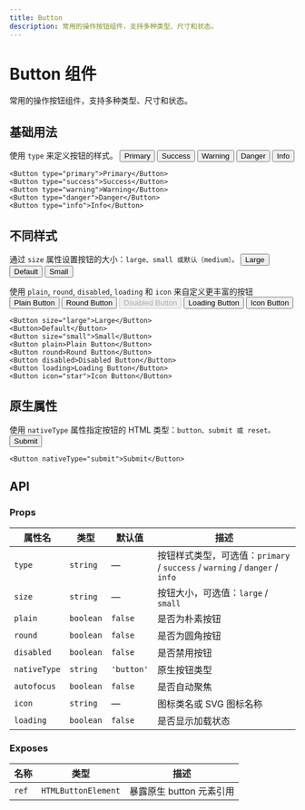 ```yaml
---
title: Button
description: 常用的操作按钮组件，支持多种类型、尺寸和状态。
---
```


<script setup>
import Button from '../../src/components/Button/Button.vue'
</script>

# Button 组件

常用的操作按钮组件，支持多种类型、尺寸和状态。

## 基础用法

使用 `type` 来定义按钮的样式。
<Button type="primary">Primary</Button>
<Button type="success">Success</Button>
<Button type="warning">Warning</Button>
<Button type="danger">Danger</Button>
<Button type="info">Info</Button>

```vue
<Button type="primary">Primary</Button>
<Button type="success">Success</Button>
<Button type="warning">Warning</Button>
<Button type="danger">Danger</Button>
<Button type="info">Info</Button>
```

## 不同样式

通过 `size` 属性设置按钮的大小：`large、small 或默认（medium）。`
<Button size="large">Large</Button>
<Button>Default</Button>
<Button size="small">Small</Button>

使用 `plain`, `round`, `disabled`, `loading` 和 `icon` 来自定义更丰富的按钮
<Button plain>Plain Button</Button>
<Button round>Round Button</Button>
<Button disabled>Disabled Button</Button>
<Button loading>Loading Button</Button>
<Button icon="star">Icon Button</Button>

```vue
<Button size="large">Large</Button>
<Button>Default</Button>
<Button size="small">Small</Button>
<Button plain>Plain Button</Button>
<Button round>Round Button</Button>
<Button disabled>Disabled Button</Button>
<Button loading>Loading Button</Button>
<Button icon="star">Icon Button</Button>
```

## 原生属性

使用 `nativeType` 属性指定按钮的 HTML 类型：`button、submit 或 reset。`
<Button nativeType="submit">Submit</Button>

```vue
<Button nativeType="submit">Submit</Button>
```

## API

### Props

| 属性名       | 类型      | 默认值     | 描述                                                                        |
| ------------ | --------- | ---------- | --------------------------------------------------------------------------- |
| `type`       | `string`  | —          | 按钮样式类型，可选值：`primary` / `success` / `warning` / `danger` / `info` |
| `size`       | `string`  | —          | 按钮大小，可选值：`large` / `small`                                         |
| `plain`      | `boolean` | `false`    | 是否为朴素按钮                                                              |
| `round`      | `boolean` | `false`    | 是否为圆角按钮                                                              |
| `disabled`   | `boolean` | `false`    | 是否禁用按钮                                                                |
| `nativeType` | `string`  | `'button'` | 原生按钮类型                                                                |
| `autofocus`  | `boolean` | `false`    | 是否自动聚焦                                                                |
| `icon`       | `string`  | —          | 图标类名或 SVG 图标名称                                                     |
| `loading`    | `boolean` | `false`    | 是否显示加载状态                                                            |

### Exposes

| 名称  | 类型                | 描述                     |
| ----- | ------------------- | ------------------------ |
| `ref` | `HTMLButtonElement` | 暴露原生 button 元素引用 |
